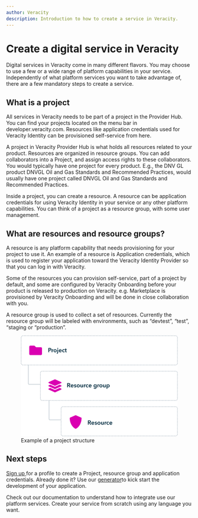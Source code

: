 ```yaml
---
author: Veracity
description: Introduction to how to create a service in Veracity.
---
```


# Create a digital service in Veracity

Digital services in Veracity come in many different flavors. You may choose to use a few or a wide range of platform capabilities in your service. Independently of what platform services you want to take advantage of, there are a few mandatory steps to create a service.


## What is a project

All services in Veracity needs to be part of a project in the Provider Hub. You can find your projects located on the menu bar in developer.veracity.com. Resources like application credentials used for Veracity Identity can be provisioned self-service from here.

A project in Veracity Provider Hub is what holds all resources related to your product. Resources are organized in resource groups. You can add collaborators into a Project, and assign access rights to these collaborators. You would typically have one project for every product. E.g., the DNV GL product DNVGL Oil and Gas Standards and Recommended Practices, would usually have one project called DNVGL Oil and Gas Standards and Recommended Practices.

Inside a project, you can create a resource. A resource can be application credentials for using Veracity Identity in your service or any other platform capabilities. You can think of a project as a resource group, with some user management.


## What are resources and resource groups?

A resource is any platform capability that needs provisioning for your project to use it. An example of a resource is Application credentials, which is used to register your application toward the Veracity Identity Provider so that you can log in with Veracity.

Some of the resources you can provision self-service,  part of a project by default, and some are configured by Veracity Onboarding before your product is released to production on Veracity. e.g. Marketplace is provisioned by Veracity Onboarding and will be done in close collaboration with you.

A resource group is used to collect a set of resources. Currently the resource group will be labeled with environments, such as “devtest”, “test”, “staging or “production”. 

<figure>
	<img src="assets/ProjectStructure.png" alt="Example of a project structure"/>
	<figcaption>Example of a project structure</figcaption>
</figure>

## Next steps

[Sign up ](https://developer.veracity.com/)for a profile to create a Project, resource group and application credentials. Already done it? Use our [generator](https://developer.veracity.com/docs/section/createaservice/generator/installgenerator)to kick start the development of your application. 

Check out our documentation to understand how to integrate use our platform services.
Create your service from scratch using any language you want. 
